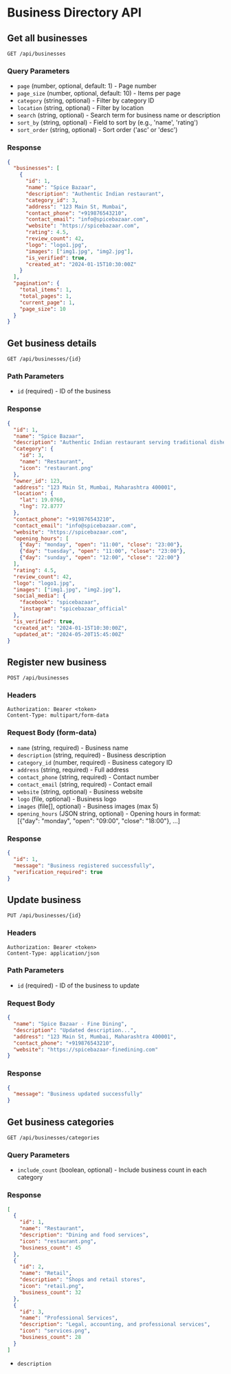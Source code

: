 # Business Directory API

## Get all businesses
`GET /api/businesses`

### Query Parameters
- `page` (number, optional, default: 1) - Page number
- `page_size` (number, optional, default: 10) - Items per page
- `category` (string, optional) - Filter by category ID
- `location` (string, optional) - Filter by location
- `search` (string, optional) - Search term for business name or description
- `sort_by` (string, optional) - Field to sort by (e.g., 'name', 'rating')
- `sort_order` (string, optional) - Sort order ('asc' or 'desc')

### Response
```json
{
  "businesses": [
    {
      "id": 1,
      "name": "Spice Bazaar",
      "description": "Authentic Indian restaurant",
      "category_id": 3,
      "address": "123 Main St, Mumbai",
      "contact_phone": "+919876543210",
      "contact_email": "info@spicebazaar.com",
      "website": "https://spicebazaar.com",
      "rating": 4.5,
      "review_count": 42,
      "logo": "logo1.jpg",
      "images": ["img1.jpg", "img2.jpg"],
      "is_verified": true,
      "created_at": "2024-01-15T10:30:00Z"
    }
  ],
  "pagination": {
    "total_items": 1,
    "total_pages": 1,
    "current_page": 1,
    "page_size": 10
  }
}
```

## Get business details
`GET /api/businesses/{id}`

### Path Parameters
- `id` (required) - ID of the business

### Response
```json
{
  "id": 1,
  "name": "Spice Bazaar",
  "description": "Authentic Indian restaurant serving traditional dishes from different regions of India.",
  "category": {
    "id": 3,
    "name": "Restaurant",
    "icon": "restaurant.png"
  },
  "owner_id": 123,
  "address": "123 Main St, Mumbai, Maharashtra 400001",
  "location": {
    "lat": 19.0760,
    "lng": 72.8777
  },
  "contact_phone": "+919876543210",
  "contact_email": "info@spicebazaar.com",
  "website": "https://spicebazaar.com",
  "opening_hours": [
    {"day": "monday", "open": "11:00", "close": "23:00"},
    {"day": "tuesday", "open": "11:00", "close": "23:00"},
    {"day": "sunday", "open": "12:00", "close": "22:00"}
  ],
  "rating": 4.5,
  "review_count": 42,
  "logo": "logo1.jpg",
  "images": ["img1.jpg", "img2.jpg"],
  "social_media": {
    "facebook": "spicebazaar",
    "instagram": "spicebazaar_official"
  },
  "is_verified": true,
  "created_at": "2024-01-15T10:30:00Z",
  "updated_at": "2024-05-20T15:45:00Z"
}
```

## Register new business
`POST /api/businesses`

### Headers
```
Authorization: Bearer <token>
Content-Type: multipart/form-data
```

### Request Body (form-data)
- `name` (string, required) - Business name
- `description` (string, required) - Business description
- `category_id` (number, required) - Business category ID
- `address` (string, required) - Full address
- `contact_phone` (string, required) - Contact number
- `contact_email` (string, required) - Contact email
- `website` (string, optional) - Business website
- `logo` (file, optional) - Business logo
- `images` (file[], optional) - Business images (max 5)
- `opening_hours` (JSON string, optional) - Opening hours in format: [{"day": "monday", "open": "09:00", "close": "18:00"}, ...]

### Response
```json
{
  "id": 1,
  "message": "Business registered successfully",
  "verification_required": true
}
```

## Update business
`PUT /api/businesses/{id}`

### Headers
```
Authorization: Bearer <token>
Content-Type: application/json
```

### Path Parameters
- `id` (required) - ID of the business to update

### Request Body
```json
{
  "name": "Spice Bazaar - Fine Dining",
  "description": "Updated description...",
  "address": "123 Main St, Mumbai, Maharashtra 400001",
  "contact_phone": "+919876543210",
  "website": "https://spicebazaar-finedining.com"
}
```

### Response
```json
{
  "message": "Business updated successfully"
}
```

## Get business categories
`GET /api/businesses/categories`

### Query Parameters
- `include_count` (boolean, optional) - Include business count in each category

### Response
```json
[
  {
    "id": 1,
    "name": "Restaurant",
    "description": "Dining and food services",
    "icon": "restaurant.png",
    "business_count": 45
  },
  {
    "id": 2,
    "name": "Retail",
    "description": "Shops and retail stores",
    "icon": "retail.png",
    "business_count": 32
  },
  {
    "id": 3,
    "name": "Professional Services",
    "description": "Legal, accounting, and professional services",
    "icon": "services.png",
    "business_count": 28
  }
]
```
- `description`